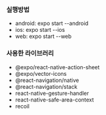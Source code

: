 ### 실행방법
- android: expo start --android
- ios: expo start --ios
- web: expo start --web

### 사용한 라이브러리
- @expo/react-native-action-sheet
- @expo/vector-icons
- @react-navigation/native
- @react-navigation/stack
- react-native-gesture-handler
- react-native-safe-area-context
- recoil
